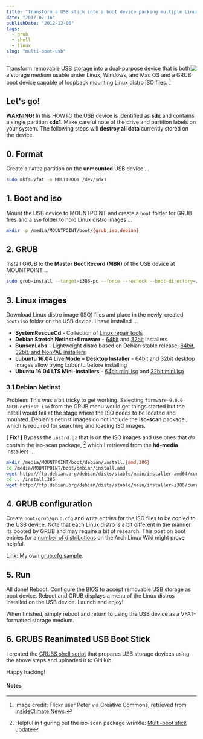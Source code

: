 ```yaml
---
title: "Transform a USB stick into a boot device packing multiple Linux distros"
date: "2017-07-16"
publishDate: "2012-12-06"
tags:
  - grub
  - shell
  - linux
slug: "multi-boot-usb"
---
```


<img style="float:right" src="/img/grubs-300.png" />

Transform removable USB storage into a dual-purpose device that is both a storage medium usable under Linux, Windows, and Mac OS and a GRUB boot device capable of loopback mounting Linux distro ISO files. [^1]

## Let's go!

**WARNING!** In this HOWTO the USB device is identified as **sdx** and contains a single partition **sdx1**. Make careful note of the drive and partition labels on your system. The following steps will **destroy all data** currently stored on the device.

## 0. Format

Create a `FAT32` partition on the **unmounted** USB device ...

```bash
sudo mkfs.vfat -n MULTIBOOT /dev/sdx1
```

## 1. Boot and iso

Mount the USB device to MOUNTPOINT and create a `boot` folder for GRUB files and a `iso` folder to hold Linux distro images ...

```bash
mkdir -p /media/MOUNTPOINT/boot/{grub,iso,debian}
```

## 2. GRUB

Install GRUB to the **Master Boot Record (MBR)** of the USB device at MOUNTPOINT ...

```bash
sudo grub-install --target=i386-pc --force --recheck --boot-directory=/media/MOUNTPOINT/boot /dev/sdx
```

## 3. Linux images

Download Linux distro image (ISO) files and place in the newly-created `boot/iso` folder on the USB device. I have installed ...

* **SystemRescueCd** - Collection of [Linux repair tools](http://www.system-rescue-cd.org/)
* **Debian Stretch Netinst+firmware** - [64bit](https://cdimage.debian.org/cdimage/unofficial/non-free/cd-including-firmware/current/amd64/iso-cd/) and [32bit](https://cdimage.debian.org/cdimage/unofficial/non-free/cd-including-firmware/current/i386/iso-cd/) installers
* **BunsenLabs** - Lightweight distro based on Debian stable release; [64bit, 32bit, and NonPAE installers](https://kelaino.bunsenlabs.org/ddl/)
* **Lubuntu 16.04 Live Mode + Desktop Installer** - [64bit and 32bit](http://cdimage.ubuntu.com/lubuntu/releases/16.04.2/release/) desktop images allow trying Lubuntu before installing
* **Ubuntu 16.04 LTS Mini-Installers** - [64bit mini.iso](http://archive.ubuntu.com/ubuntu/dists/xenial/main/installer-amd64/current/images/netboot/) and [32bit mini.iso](http://archive.ubuntu.com/ubuntu/dists/xenial/main/installer-i386/current/images/netboot/)

### 3.1 Debian Netinst

Problem: This was a bit tricky to get working. Selecting `firmware-9.0.0-ARCH-netinst.iso` from the GRUB menu would get things started but the install would fail at the stage where the ISO needs to be located and mounted. Debian's netinst images do not include the **iso-scan** package , which is required for searching and loading ISO images.

**[ Fix! ]** Bypass the `initrd.gz` that is on the ISO images and use ones that *do* contain the iso-scan package, [^2] which I retrieved from the **hd-media** installers ...

```bash
mkdir /media/MOUNTPOINT/boot/debian/install.{amd,386}
cd /media/MOUNTPOINT/boot/debian/install.amd
wget http://ftp.debian.org/debian/dists/stable/main/installer-amd64/current/images/hd-media/initrd.gz
cd .. /install.386
wget http://ftp.debian.org/debian/dists/stable/main/installer-i386/current/images/hd-media/initrd.gz
```

## 4. GRUB configuration

Create `boot/grub/grub.cfg` and write entries for the ISO files to be copied to the USB device. Note that each Linux distro is a bit different in the manner its booted by GRUB and may require a bit of research. This post on boot entries for a [number of distributions](https://wiki.archlinux.org/index.php/Multiboot_USB_drive#Boot_entries_for_other_distributions) on the Arch Linux Wiki might prove helpful.

Link: My own [grub.cfg.sample](https://github.com/vonbrownie/grubs/blob/master/boot/grub/grub.cfg.sample).

## 5. Run

All done! Reboot. Configure the BIOS to accept removable USB storage as boot device. Reboot and GRUB displays a menu of the Linux distros installed on the USB device. Launch and enjoy!

When finished, simply reboot and return to using the USB device as a VFAT-formatted storage medium.

## 6. GRUBS Reanimated USB Boot Stick

I created the [GRUBS shell script](https://github.com/vonbrownie/grubs) that prepares USB storage devices using the above steps and uploaded it to GitHub.

Happy hacking!

#### Notes

[^1]: Image credit: Flickr user Peter via Creative Commons, retrieved from [InsideClimate News](https://insideclimatenews.org/species/birds/ad%C3%A9lie-penguin).

[^2]: Helpful in figuring out the iso-scan package wrinkle: [Multi-boot stick update](http://126kr.com/article/6xzqwchvlv6)
